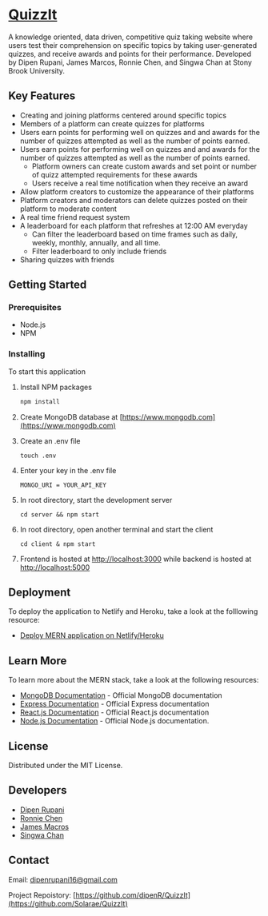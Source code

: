 # [QuizzIt](https://quizz-it.netlify.app)

A knowledge oriented, data driven, competitive quiz taking website where users test their comprehension on specific topics by taking user-generated quizzes, and receive awards and points for their performance. Developed by Dipen Rupani, James Marcos, Ronnie Chen, and Singwa Chan at Stony Brook University.

## Key Features

- Creating and joining platforms centered around specific topics
- Members of a platform can create quizzes for platforms
- Users earn points for performing well on quizzes and and awards for the number of quizzes attempted as well as the number of points earned.
- Users earn points for performing well on quizzes and and awards for the number of quizzes attempted as well as the number of points earned.
  - Platform owners can create custom awards and set point or number of quizz attempted requirements for these awards
  - Users receive a real time notification when they receive an award
- Allow platform creators to customize the appearance of their platforms
- Platform creators and moderators can delete quizzes posted on their platform to moderate content
- A real time friend request system
- A leaderboard for each platform that refreshes at 12:00 AM everyday
  - Can filter the leaderboard based on time frames such as daily, weekly, monthly, annually, and all time.
  - Filter leaderboard to only include friends
- Sharing quizzes with friends

## Getting Started

### Prerequisites

- Node.js
- NPM

### Installing

To start this application

1. Install NPM packages
   ```sh
   npm install
   ```
2. Create MongoDB database at [https://www.mongodb.com](https://www.mongodb.com)

3. Create an .env file
   ```
   touch .env
   ```
4. Enter your key in the .env file
   ```
   MONGO_URI = YOUR_API_KEY
   ```
5. In root directory, start the development server
   ```
   cd server && npm start
   ```
6. In root directory, open another terminal and start the client
   ```
   cd client & npm start
   ```
7. Frontend is hosted at [http://localhost:3000](http://localhost:3000) while backend is hosted at [http://localhost:5000](http://localhost:5000)

## Deployment

To deploy the application to Netlify and Heroku, take a look at the folllowing resource:

- [Deploy MERN application on Netlify/Heroku](https://dev.to/stlnick/how-to-deploy-a-full-stack-mern-app-with-heroku-netlify-ncb)

## Learn More

To learn more about the MERN stack, take a look at the following resources:

- [MongoDB Documentation](https://docs.mongodb.com) - Official MongoDB documentation
- [Express Documentation](https://expressjs.com/en/5x/api.html) - Official Express documentation
- [React.js Documentation](https://reactjs.org/docs/getting-started.html) - Official React.js documentation
- [Node.js Documentation](https://nodejs.org/en/docs/) - Official Node.js documentation.

## License

Distributed under the MIT License.

## Developers

- [Dipen Rupani](https://github.com/dipenR)
- [Ronnie Chen](https://github.com/solarae)
- [James Macros](https://github.com/jmarcos135)
- [Singwa Chan](https://github.com/SWChan01)

## Contact

Email: [dipenrupani16@gmail.com](dipenrupani16@gmail.com)

Project Repoistory: [https://github.com/dipenR/QuizzIt](https://github.com/Solarae/QuizzIt)
